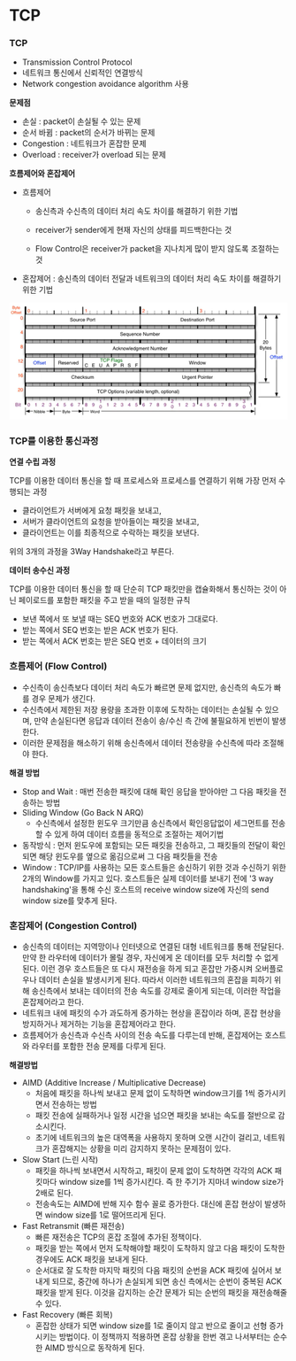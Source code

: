 # TCP

### TCP

- Transmission Control Protocol
- 네트워크 통신에서 신뢰적인 연결방식
- Network congestion avoidance algorithm 사용

**문제점**

- 손실 : packet이 손실될 수 있는 문제
- 순서 바뀜 : packet의 순서가 바뀌는 문제
- Congestion : 네트워크가 혼잡한 문제
- Overload : receiver가 overload 되는 문제

**흐름제어와 혼잡제어**

- 흐름제어

  - 송신측과 수신측의 데이터 처리 속도 차이를 해결하기 위한 기법
  - receiver가 sender에게 현재 자신의 상태를 피드백한다는 것

  - Flow Control은 receiver가 packet을 지나치게 많이 받지 않도록 조절하는 것

- 혼잡제어 : 송신측의 데이터 전달과 네트워크의 데이터 처리 속도 차이를 해결하기 위한 기법

![캡처](TCP프로토콜.assets/캡처.PNG)



### TCP를 이용한 통신과정

**연결 수립 과정**

TCP를 이용한 데이터 통신을 할 때 프로세스와 프로세스를 연결하기 위해 가장 먼저 수행되는 과정

- 클라이언트가 서버에게 요청 패킷을 보내고,
- 서버가 클라이언트의 요청을 받아들이는 패킷을 보내고,
- 클라이언트는 이를 최종적으로 수락하는 패킷을 보낸다.

위의 3개의 과정을 3Way Handshake라고 부른다.

**데이터 송수신 과정**

TCP를 이용한 데이터 통신을 할 때 단순히 TCP 패킷만을 캡슐화해서 통신하는 것이 아닌 페이로드를 포함한 패킷을 주고 받을 때의 일정한 규칙

- 보낸 쪽에서 또 보낼 때는 SEQ 번호와 ACK 번호가 그대로다.
- 받는 쪽에서 SEQ 번호는 받은 ACK 번호가 된다.
- 받는 쪽에서 ACK 번호는 받은 SEQ 번호 + 데이터의 크기



### 흐름제어 (Flow Control)

- 수신측이 송신측보다 데이터 처리 속도가 빠르면 문제 없지만, 송신측의 속도가 빠를 경우 문제가 생긴다.
- 수신측에서 제한된 저장 용량을 초과한 이후에 도착하는 데이터는 손실될 수 있으며, 만약 손실된다면 응답과 데이터 전송이 송/수신 측 간에 불필요하게 빈번이 발생한다.
- 이러한 문제점을 해소하기 위해 송신측에서 데이터 전송량을 수신측에 따라 조절해야 한다.

**해결 방법**

- Stop and Wait : 매번 전송한 패킷에 대해 확인 응답을 받아야만 그 다음 패킷을 전송하는 방법
- Sliding Window (Go Back N ARQ)
  - 수신측에서 설정한 윈도우 크기만큼 송신측에서 확인응답없이 세그먼트를 전송할 수 있게 하여 데이터 흐름을 동적으로 조절하는 제어기법
- 동작방식 : 먼저 윈도우에 포함되는 모든 패킷을 전송하고, 그 패킷들의 전달이 확인되면 해당 윈도우를 옆으로 옮김으로써 그 다음 패킷들을 전송
- Window : TCP/IP를 사용하는 모든 호스트들은 송신하기 위한 것과 수신하기 위한 2개의 Window를 가지고 있다. 호스트들은 실제 데이터를 보내기 전에 '3 way handshaking'을 통해 수신 호스트의 receive window size에 자신의 send window size를 맞추게 된다.



### 혼잡제어 (Congestion Control)

- 송신측의 데이터는 지역망이나 인터넷으로 연결된 대형 네트워크를 통해 전달된다. 만약 한 라우터에 데이터가 몰릴 경우, 자신에게 온 데이터를 모두 처리할 수 없게 된다. 이런 경우 호스트들은 또 다시 재전송을 하게 되고 혼잡만 가중시켜 오버플로우나 데이터 손실을 발생시키게 된다. 따라서 이러한 네트워크의 혼잡을 피하기 위해 송신측에서 보내는 데이터의 전송 속도를 강제로 줄이게 되는데, 이러한 작업을 혼잡제어라고 한다.
- 네트워크 내에 패킷의 수가 과도하게 증가하는 현상을 혼잡이라 하며, 혼잡 현상을 방지하거나 제거하는 기능을 혼잡제어라고 한다.
- 흐름제어가 송신측과 수신측 사이의 전송 속도를 다루는데 반해, 혼잡제어는 호스트와 라우터를 포함한 전송 문제를 다루게 된다.

**해결방법**

- AIMD (Additive Increase / Multiplicative Decrease)
  - 처음에 패킷을 하나씩 보내고 문제 없이 도착하면 window크기를 1씩 증가시키면서 전송하는 방법
  - 패킷 전송에 실패하거나 일정 시간을 넘으면 패킷을 보내는 속도를 절반으로 감소시킨다.
  - 초기에 네트워크의 높은 대역폭을 사용하지 못하며 오랜 시간이 걸리고, 네트워크가 혼잡해지는 상황을 미리 감지하지 못하는 문제점이 있다.
- Slow Start (느린 시작)
  - 패킷을 하나씩 보내면서 시작하고, 패킷이 문제 없이 도착하면 각각의 ACK 패킷마다 window size를 1씩 증가시킨다. 즉 한 주기가 지마녀 window size가 2배로 된다.
  - 전송속도는 AIMD에 반해 지수 함수 꼴로 증가한다. 대신에 혼잡 현상이 발생하면 window size를 1로 떨어뜨리게 된다.
- Fast Retransmit (빠른 재전송)
  - 빠른 재전송은 TCP의 혼잡 조절에 추가된 정책이다.
  - 패킷을 받는 쪽에서 먼저 도착해야할 패킷이 도착하지 않고 다음 패킷이 도착한 경우에도 ACK 패킷을 보내게 된다.
  - 순서대로 잘 도착한 마지막 패킷의 다음 패킷의 순번을 ACK 패킷에 실어서 보내게 되므로, 중간에 하나가 손실되게 되면 송신 측에서는 순번이 중복된 ACK 패킷을 받게 된다. 이것을 감지하는 순간 문제가 되는 순번의 패킷을 재전송해줄 수 있다.
- Fast Recovery (빠른 회복)
  - 혼잡한 상태가 되면 window size를 1로 줄이지 않고 반으로 줄이고 선형 증가시키는 방법이다. 이 정책까지 적용하면 혼잡 상황을 한번 겪고 나서부터는 순수한 AIMD 방식으로 동작하게 된다.



